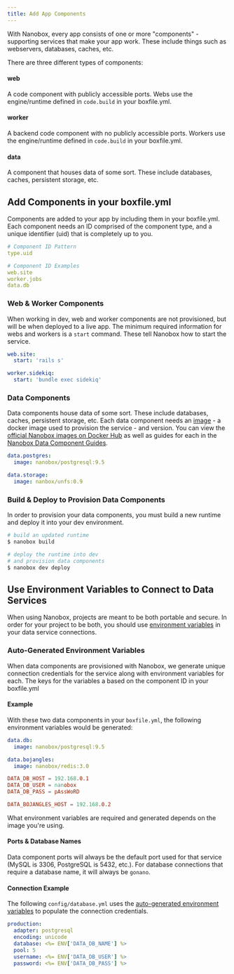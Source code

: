 ```yaml
---
title: Add App Components
---
```


With Nanobox, every app consists of one or more "components" - supporting services that make your app work. These include things such as webservers, databases, caches, etc.

There are three different types of components:

#### web
A code component with publicly accessible ports. Webs use the engine/runtime defined in `code.build` in your boxfile.yml.

#### worker
A backend code component with no publicly accessible ports. Workers use the engine/runtime defined in `code.build` in your boxfile.yml.

#### data
A component that houses data of some sort. These include databases, caches, persistent storage, etc.

## Add Components in your boxfile.yml
Components are added to your app by including them in your boxfile.yml. Each component needs an ID comprised of the component type, and a unique identifier (uid) that is completely up to you.

```yaml
# Component ID Pattern
type.uid

# Component ID Examples
web.site
worker.jobs
data.db
```

### Web & Worker Components
When working in dev, web and worker components are not provisioned, but will be when deployed to a live app. The minimum required information for webs and workers is a `start` command. These tell Nanobox how to start the service.

```yaml
web.site:
  start: 'rails s'

worker.sidekiq:
  start: 'bundle exec sidekiq'
```

### Data Components
Data components house data of some sort. These include databases, caches, persistent storage, etc. Each data component needs an [image](/images) - a docker image used to provision the service - and version. You can view the [official Nanobox images on Docker Hub](https://hub.docker.com/r/nanobox/) as well as guides for each in the [Nanobox Data Component Guides](https://guides.nanobox.io/components/).

```yaml
data.postgres:
  image: nanobox/postgresql:9.5

data.storage:
  image: nanbox/unfs:0.9
```

### Build & Deploy to Provision Data Components
In order to provision your data components, you must build a new runtime and deploy it into your dev environment.

```bash
# build an updated runtime
$ nanobox build

# deploy the runtime into dev
# and provision data components
$ nanobox dev deploy
```

## Use Environment Variables to Connect to Data Services
When using Nanobox, projects are meant to be both portable and secure. In order for your project to be both, you should use [environment variables](/app-config/environment-variables/) in your data service connections.

### Auto-Generated Environment Variables
When data components are provisioned with Nanobox, we generate unique connection credentials for the service along with environment variables for each. The keys for the variables a based on the component ID in your boxfile.yml

#### Example
With these two data components in your `boxfile.yml`, the following environment variables would be generated:

```yaml
data.db:
  image: nanobox/postgresql:9.5

data.bojangles:
  image: nanobox/redis:3.0
```

```conf
DATA_DB_HOST = 192.168.0.1
DATA_DB_USER = nanobox
DATA_DB_PASS = pAssWoRD

DATA_BOJANGLES_HOST = 192.168.0.2
```

What environment variables are required and generated depends on the image you're using.

#### Ports & Database Names
Data component ports will always be the default port used for that service (MySQL is 3306, PostgreSQL is 5432, etc.). For database connections that require a database name, it will always be `gonano`.

#### Connection Example
The following `config/database.yml` uses the [auto-generated environment variables](/app-config/environment-variables/#auto-generated-environment-variables) to populate the connection credentials.

```yaml
production:
  adapter: postgresql
  encoding: unicode
  database: <%= ENV['DATA_DB_NAME'] %>
  pool: 5
  username: <%= ENV['DATA_DB_USER'] %>
  password: <%= ENV['DATA_DB_PASS'] %>
```
